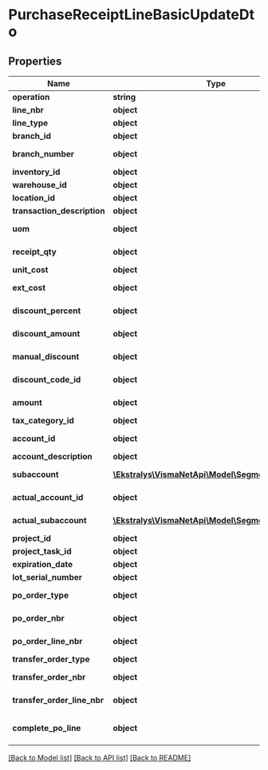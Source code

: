 # PurchaseReceiptLineBasicUpdateDto

## Properties
Name | Type | Description | Notes
------------ | ------------- | ------------- | -------------
**operation** | **string** |  | [optional] 
**line_nbr** | **object** | The Document details tab &amp;gt; The number of the purchase receipt line. | [optional] 
**line_type** | **object** | The Document details tab &amp;gt; The type of the purchase receipt line. | [optional] 
**branch_id** | **object** | BranchId is deprecated, please use BranchNumber instead. | [optional] 
**branch_number** | **object** | The Document details tab &amp;gt; The number of the branch to which the purchase receipt line belongs. | [optional] 
**inventory_id** | **object** | The Document details tab &amp;gt; The item ID of the received item. | [optional] 
**warehouse_id** | **object** | The Document details tab &amp;gt; The warehouse where the item has been received. | [optional] 
**location_id** | **object** | The Document details tab &amp;gt; The location where the item has been received. | [optional] 
**transaction_description** | **object** | The Document details tab &amp;gt; The description of the receipt or return transaction. | [optional] 
**uom** | **object** | The Document details tab &amp;gt; The unit of measure (UoM) used for the purchased or transferred item. By default, it is the purchase unit. | [optional] 
**receipt_qty** | **object** | The Document details tab &amp;gt; The quantity of the item in the specified UoM that has been received (listed on released receipts). | [optional] 
**unit_cost** | **object** | The Document details tab &amp;gt; The cost of a unit of the purchased item. | [optional] 
**ext_cost** | **object** | The Document details tab &amp;gt; The extended cost of the item, which is the unit price multiplied by the quantity. | [optional] 
**discount_percent** | **object** | The Document details tab &amp;gt; The automatically calculated or manually entered discount percent on the line. | [optional] 
**discount_amount** | **object** | The Document details tab &amp;gt; The automatically calculated or manually entered discount amount on the line. | [optional] 
**manual_discount** | **object** | The Document details tab &amp;gt; A check box that indicates (if selected) that the discount has been applied manually. | [optional] 
**discount_code_id** | **object** | The Document details tab &amp;gt; The code of the line discount that has been applied to this line automatically. | [optional] 
**amount** | **object** | The Document details tab &amp;gt; The amount calculated (after discount has been taken) for the item. | [optional] 
**tax_category_id** | **object** | The Document details tab &amp;gt; The VAT category assigned to the stock item. | [optional] 
**account_id** | **object** | The Document details tab &amp;gt; The account used to record the item amount on the purchase receipt; used for non-stock items for which receipt is not required. | [optional] 
**account_description** | **object** | The Document details tab &amp;gt; The description of this account. | [optional] 
**subaccount** | [**\Ekstralys\VismaNetApi\Model\SegmentUpdateDto[]**](SegmentUpdateDto.md) | The Document details tab &amp;gt; The subaccount to be used to record the non-stock item amount on the purchase receipt (for non-stock items for which receipts are not required). | [optional] 
**actual_account_id** | **object** | The Document details tab &amp;gt; The accrual account to record the item amount on the purchase receipt; used for stock items and non-stock items for which a receipt is required. | [optional] 
**actual_subaccount** | [**\Ekstralys\VismaNetApi\Model\SegmentUpdateDto[]**](SegmentUpdateDto.md) | The Document details tab &amp;gt; The subaccount used to record the item amount on the purchase receipt, used for stock items and non-stock items for which a receipt is required. | [optional] 
**project_id** | **object** | The Document details tab &amp;gt; The project with which the document is associated. | [optional] 
**project_task_id** | **object** | The Document details tab &amp;gt; The project task with which the document is associated. | [optional] 
**expiration_date** | **object** | The Document details tab &amp;gt; The expiration date of the received item. | [optional] 
**lot_serial_number** | **object** |  | [optional] 
**po_order_type** | **object** | The Document details tab &amp;gt; The type of the purchase order related to this purchase receipt. | [optional] 
**po_order_nbr** | **object** | This property replaced by an action, please use the following sub-endpoint:/controller/api/v1/PurchaseReceipt/{receiptNumber}/action/addpurchaseorder. | [optional] 
**po_order_line_nbr** | **object** | This property replaced by an action please use the following sub-endpoint:/controller/api/v1/PurchaseReceipt/{receiptNumber}/action/addpurchaseorderlines | [optional] 
**transfer_order_type** | **object** | The Document details tab &amp;gt; The type of the transfer order to which this receipt is linked. | [optional] 
**transfer_order_nbr** | **object** | The Document details tab &amp;gt; The reference number of the transfer order to which this receipt is linked. | [optional] 
**transfer_order_line_nbr** | **object** | The Document details tab &amp;gt; The line number in the transfer order to which this receipt is linked. | [optional] 
**complete_po_line** | **object** | The Document details tab &amp;gt; A check box that indicates to the system (if selected) that the purchase order line added to this receipt line should be considered completed upon release of this purchase receipt. | [optional] 

[[Back to Model list]](../README.md#documentation-for-models) [[Back to API list]](../README.md#documentation-for-api-endpoints) [[Back to README]](../README.md)


